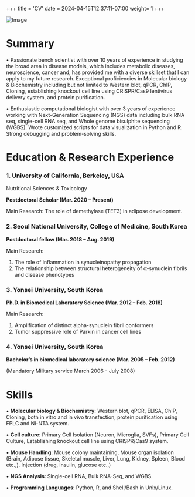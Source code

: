 +++
title = 'CV'
date = 2024-04-15T12:37:11-07:00
weight= 1
+++


![Image](/images/Photo.jpg#center)

# Summary
•	Passionate bench scientist with over 10 years of experience in studying the broad area in disease models, which includes metabolic diseases, neuroscience, cancer and, has provided me with a diverse skillset that I can apply to my future research. Exceptional proficiencies in Molecular biology & Biochemistry including but not limited to Western blot, qPCR, ChIP, Cloning, establishing knockout cell line using CRISPR/Cas9 lentivirus delivery system, and protein purification.


•	Enthusiastic computational biologist with over 3 years of experience working with Next-Generation Sequencing (NGS) data including bulk RNA seq, single-cell RNA seq, and Whole genome bisulphite sequencing (WGBS). Wrote customized scripts for data visualization in Python and R. Strong debugging and problem-solving skills.


# Education & Research Experience

### 1.  University of California, Berkeley, USA
Nutritional Sciences & Toxicology

**Postdoctoral Scholar (Mar. 2020 – Present)**

Main Research: The role of demethylase (TET3) in adipose development.

### 2. Seoul National University, College of Medicine, South Korea
**Postdoctoral fellow (Mar. 2018 – Aug. 2019)**

Main Research: 
1.	The role of inflammation in synucleinopathy propagation 
2.	The relationship between structural heterogeneity of α-synuclein fibrils and disease phenotypes

### 3. Yonsei University, South Korea
**Ph.D. in Biomedical Laboratory Science (Mar. 2012 – Feb. 2018)**

Main Research: 
1.	Amplification of distinct alpha-synuclein fibril conformers
2.	Tumor suppressive role of Parkin in cancer cell lines

### 4. Yonsei University, South Korea
**Bachelor’s in biomedical laboratory science (Mar. 2005 – Feb. 2012)**

(Mandatory Military service March 2006 - July 2008) 

# Skills
•	**Molecular biology & Biochemistry**: Western blot, qPCR, ELISA, ChIP, Cloning, both in vitro and in vivo transfection, protein purification using FPLC and Ni-NTA system.

•	**Cell culture**: Primary Cell Isolation (Neuron, Microglia, SVFs), Primary Cell Culture, Establishing knockout cell line using CRISPR/Cas9 system.

•	**Mouse Handling**: Mouse colony maintaining, Mouse organ isolation (Brain, Adipose tissue, Skeletal muscle, Liver, Lung, Kidney, Spleen, Blood etc.,). Injection (drug, insulin, glucose etc.,)

•	**NGS Analysis**: Single-cell RNA, Bulk RNA-Seq, and WGBS.

•	**Programming Languages**: Python, R, and Shell/Bash in Unix/Linux.

